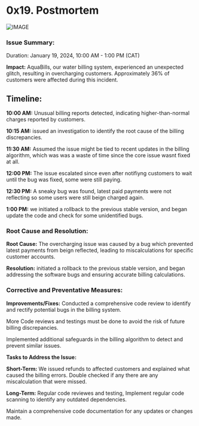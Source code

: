 # 0x19. Postmortem
![IMAGE](https://telegra.ph/file/4fa5489ef42aca17344d8.gif?raw=true)
### Issue Summary:

Duration: January 19, 2024, 10:00 AM - 1:00 PM (CAT)

**Impact:** AquaBills, our water billing system, experienced an unexpected glitch, resulting in overcharging customers. Approximately 36% of customers were affected during this incident.

## Timeline:

**10:00 AM:** Unusual billing reports detected, indicating higher-than-normal charges reported by customers.

**10:15 AM:** issued an investigation to identify the root cause of the billing discrepancies.

**11:30 AM:** Assumed the issue might be tied to recent updates in the billing algorithm, which was was a waste of time since the core issue wasnt fixed at all.

**12:00 PM:** The issue escalated since even after notifiyng customers to wait until the bug was fixed, some were still paying.

**12:30 PM:** A sneaky bug was found, latest paid payments were not reflecting so some users were still beign charged again.

**1:00 PM:** we initiated a rollback to the previous stable version, and began update the code and check for some unidentified bugs.

### Root Cause and Resolution:

**Root Cause:** The overcharging issue was caused by a bug which prevented latest payments from beign reflected, leading to miscalculations for specific customer accounts.

**Resolution:** initiated a rollback to the previous stable version, and began addressing the software bugs and ensuring accurate billing calculations.

### **Corrective and Preventative Measures:**

**Improvements/Fixes:**
Conducted a comprehensive code review to identify and rectify potential bugs in the billing system.

More Code reviews and testings must be done to avoid the risk of future billing discrepancies.

Implemented additional safeguards in the billing algorithm to detect and prevent similar issues.

**Tasks to Address the Issue:**

**Short-Term:**
We issued refunds to affected customers and explained what caused the billing errors.
Double checked if any there are any miscalculation that were missed.

**Long-Term:** Regular code reviewes and testing,
Implement regular code scanning to identify any outdated dependencies.

Maintain a comprehensive code documentation for any updates or changes made.